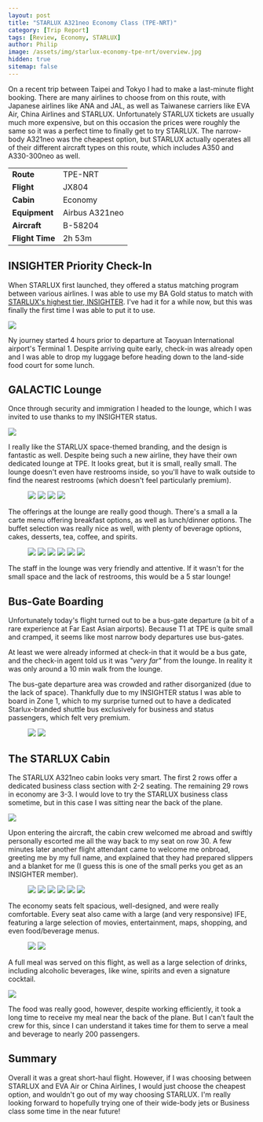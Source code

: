 ```yaml
---
layout: post
title: "STARLUX A321neo Economy Class (TPE-NRT)"
category: [Trip Report]
tags: [Review, Economy, STARLUX]
author: Philip
image: /assets/img/starlux-economy-tpe-nrt/overview.jpg
hidden: true
sitemap: false
---
```


On a recent trip between Taipei and Tokyo I had to make a last-minute flight booking. There are many airlines to choose from on this route, with Japanese airlines like ANA and JAL, as well as Taiwanese carriers like EVA Air, China Airlines and STARLUX. Unfortunately STARLUX tickets are usually much more expensive, but on this occasion the prices were roughly the same so it was a perfect time to finally get to try STARLUX. The narrow-body A321neo was the cheapest option, but STARLUX actually operates all of their different aircraft types on this route, which includes A350 and A330-300neo as well.

<table>
<tr>
  <td><b>Route</b></td>
  <td>TPE-NRT</td>
</tr>
<tr>
  <td><b>Flight</b></td>
  <td>JX804</td>
</tr>
<tr>
  <td><b>Cabin</b></td>
  <td>Economy</td>
</tr>
<tr>
  <td><b>Equipment</b></td>
  <td>Airbus A321neo</td>
</tr>
<tr>
  <td><b>Aircraft</b></td>
  <td>B-58204</td>
</tr>
<tr>
  <td><b>Flight Time</b></td>
  <td>2h 53m</td>
</tr>
</table>



## INSIGHTER Priority Check-In

When STARLUX first launched, they offered a status matching program between various airlines. I was able to use my BA Gold status to match with [STARLUX's highest tier, INSIGHTER](https://www.starlux-airlines.com/en-TW/cosmile/cosmile-plan/tier-privileges). I've had it for a while now, but this was finally the first time I was able to put it to use.

<img src="/assets/img/starlux-economy-tpe-nrt/tier.png" />

Ny journey started 4 hours prior to departure at Taoyuan International airport's Terminal 1. Despite arriving quite early, check-in was already open and I was able to drop my luggage before heading down to the land-side food court for some lunch.

## GALACTIC Lounge

Once through security and immigration I headed to the lounge, which I was invited to use thanks to my INSIGHTER status.

<img src="/assets/img/starlux-economy-tpe-nrt/lounge-pass.jpg" />

I really like the STARLUX space-themed branding, and the design is fantastic as well. Despite being such a new airline, they have their own dedicated lounge at TPE. It looks great, but it is small, really small. The lounge doesn't even have restrooms inside, so you'll have to walk outside to find the nearest restrooms (which doesn't feel particularly premium).

<figure>
<img src="/assets/img/starlux-economy-tpe-nrt/lounge1.jpg" />
<img src="/assets/img/starlux-economy-tpe-nrt/lounge2.jpg" />
<img src="/assets/img/starlux-economy-tpe-nrt/lounge3.jpg" />
<img src="/assets/img/starlux-economy-tpe-nrt/lounge9.jpg" />
</figure>

The offerings at the lounge are really good though. There's a small a la carte menu offering breakfast options, as well as lunch/dinner options. The buffet selection was really nice as well, with plenty of beverage options, cakes, desserts, tea, coffee, and spirits.

<figure>
<img src="/assets/img/starlux-economy-tpe-nrt/lounge4.jpg" />
<img src="/assets/img/starlux-economy-tpe-nrt/lounge5.jpg" />
<img src="/assets/img/starlux-economy-tpe-nrt/lounge6.jpg" />
<img src="/assets/img/starlux-economy-tpe-nrt/lounge7.jpg" />
<img src="/assets/img/starlux-economy-tpe-nrt/lounge8.jpg" />
<img src="/assets/img/starlux-economy-tpe-nrt/lounge10.jpg" />
</figure>

The staff in the lounge was very friendly and attentive. If it wasn't for the small space and the lack of restrooms, this would be a 5 star lounge!

## Bus-Gate Boarding

Unfortunately today's flight turned out to be a bus-gate departure (a bit of a rare experience at Far East Asian airports). Because T1 at TPE is quite small and cramped, it seems like most narrow body departures use bus-gates.

At least we were already informed at check-in that it would be a bus gate, and the check-in agent told us it was *"very far"* from the lounge. In reality it was only around a 10 min walk from the lounge.

The bus-gate departure area was crowded and rather disorganized (due to the lack of space). Thankfully due to my INSIGHTER status I was able to board in Zone 1, which to my surprise turned out to have a dedicated Starlux-branded shuttle bus exclusively for business and status passengers, which felt very premium.

<figure>
<img src="/assets/img/starlux-economy-tpe-nrt/bus.jpg" />
<img src="/assets/img/starlux-economy-tpe-nrt/plane.jpg" />
</figure>

## The STARLUX Cabin

The STARLUX A321neo cabin looks very smart. The first 2 rows offer a dedicated business class section with 2-2 seating. The remaining 29 rows in economy are 3-3. I would love to try the STARLUX business class sometime, but in this case I was sitting near the back of the plane.

<img src="/assets/img/starlux-economy-tpe-nrt/seatmap.png" />

Upon entering the aircraft, the cabin crew welcomed me abroad and swiftly personally escorted me all the way back to my seat on row 30. A few minutes later another flight attendant came to welcome me onbroad, greeting me by my full name, and explained that they had prepared slippers and a blanket for me (I guess this is one of the small perks you get as an INSIGHTER member).

<figure>
<img src="/assets/img/starlux-economy-tpe-nrt/cabin2.jpg" />
<img src="/assets/img/starlux-economy-tpe-nrt/cabin6.jpg" />
<img src="/assets/img/starlux-economy-tpe-nrt/cabin7.jpg" />
<img src="/assets/img/starlux-economy-tpe-nrt/cabin8.jpg" />
<img src="/assets/img/starlux-economy-tpe-nrt/cabin9.jpg" />
<img src="/assets/img/starlux-economy-tpe-nrt/ife1.jpg" />
</figure>

The economy seats felt spacious, well-designed, and were really comfortable. Every seat also came with a large (and very responsive) IFE, featuring a large selection of movies, entertainment, maps, shopping, and even food/beverage menus.

<figure>
<img src="/assets/img/starlux-economy-tpe-nrt/ife2.jpg" />
<img src="/assets/img/starlux-economy-tpe-nrt/ife3.jpg" />
</figure>

A full meal was served on this flight, as well as a large selection of drinks, including alcoholic beverages, like wine, spirits and even a signature cocktail.

<img src="/assets/img/starlux-economy-tpe-nrt/meal.jpg" />

The food was really good, however, despite working efficiently, it took a long time to receive my meal near the back of the plane. But I can't fault the crew for this, since I can understand it takes time for them to serve a meal and beverage to nearly 200 passengers.

## Summary

Overall it was a great short-haul flight. However, if I was choosing between STARLUX and EVA Air or China Airlines, I would just choose the cheapest option, and wouldn't go out of my way choosing STARLUX. I'm really looking forward to hopefully trying one of their wide-body jets or Business class some time in the near future!

